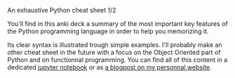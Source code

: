 An exhaustive Python cheat sheet 1/2

You'll find in this anki deck a summary of the most important key features of the Python programming language in order to help you memorizing it. 

Its clear syntax is illustrated trough simple examples. I'll probably make an other cheat sheet in the future with a focus on the Object Oriented part of Python and on functionnal programming. You can find all of this content in a dedicated [jupyter notebook]() or as [a blogpost on my personnal website]().